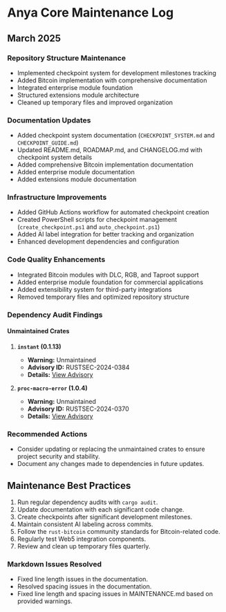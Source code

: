 # Anya Core Maintenance Log

## March 2025

### Repository Structure Maintenance

- Implemented checkpoint system for development milestones tracking
- Added Bitcoin implementation with comprehensive documentation
- Integrated enterprise module foundation
- Structured extensions module architecture
- Cleaned up temporary files and improved organization

### Documentation Updates

- Added checkpoint system documentation (`CHECKPOINT_SYSTEM.md` and `CHECKPOINT_GUIDE.md`)
- Updated README.md, ROADMAP.md, and CHANGELOG.md with checkpoint system details
- Added comprehensive Bitcoin implementation documentation
- Added enterprise module documentation
- Added extensions module documentation

### Infrastructure Improvements

- Added GitHub Actions workflow for automated checkpoint creation
- Created PowerShell scripts for checkpoint management (`create_checkpoint.ps1` and `auto_checkpoint.ps1`)
- Added AI label integration for better tracking and organization
- Enhanced development dependencies and configuration

### Code Quality Enhancements

- Integrated Bitcoin modules with DLC, RGB, and Taproot support
- Added enterprise module foundation for commercial applications
- Added extensibility system for third-party integrations
- Removed temporary files and optimized repository structure

### Dependency Audit Findings

#### Unmaintained Crates

1. **`instant` (0.1.13)**
   - **Warning:** Unmaintained
   - **Advisory ID:** RUSTSEC-2024-0384
   - **Details:** [View Advisory](https://rustsec.org/advisories/RUSTSEC-2024-0384)

2. **`proc-macro-error` (1.0.4)**
   - **Warning:** Unmaintained
   - **Advisory ID:** RUSTSEC-2024-0370
   - **Details:** [View Advisory](https://rustsec.org/advisories/RUSTSEC-2024-0370)

### Recommended Actions

- Consider updating or replacing the unmaintained crates to ensure project security and stability.
- Document any changes made to dependencies in future updates.

## Maintenance Best Practices

1. Run regular dependency audits with `cargo audit`.
2. Update documentation with each significant code change.
3. Create checkpoints after significant development milestones.
4. Maintain consistent AI labeling across commits.
5. Follow the `rust-bitcoin` community standards for Bitcoin-related code.
6. Regularly test Web5 integration components.
7. Review and clean up temporary files quarterly.

### Markdown Issues Resolved

- Fixed line length issues in the documentation.
- Resolved spacing issues in the documentation.
- Fixed line length and spacing issues in MAINTENANCE.md based on provided warnings.
